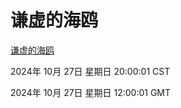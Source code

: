 # 谦虚的海鸥
[谦虚的海鸥](http://219.139.197.74:56308/qxdho/course/base/hotlink/index.php)

2024年 10月 27日 星期日 20:00:01 CST

2024年 10月 27日 星期日 12:00:01 GMT

